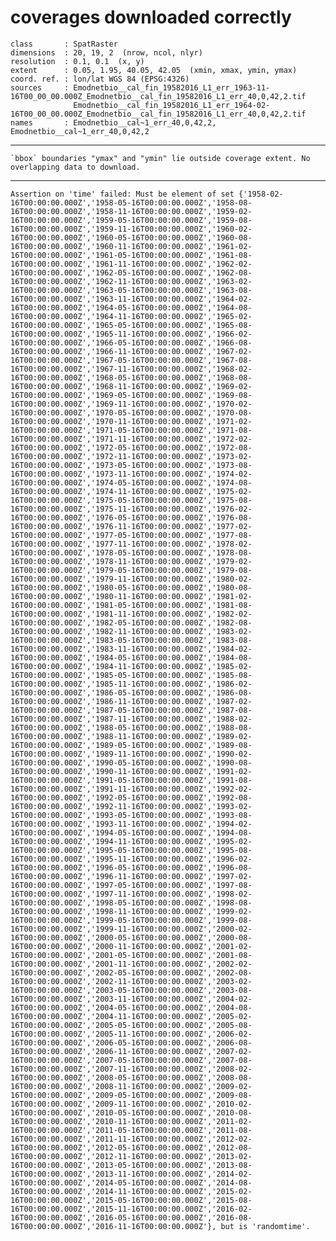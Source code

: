 # coverages downloaded correctly

    class       : SpatRaster 
    dimensions  : 20, 19, 2  (nrow, ncol, nlyr)
    resolution  : 0.1, 0.1  (x, y)
    extent      : 0.05, 1.95, 40.05, 42.05  (xmin, xmax, ymin, ymax)
    coord. ref. : lon/lat WGS 84 (EPSG:4326) 
    sources     : Emodnetbio__cal_fin_19582016_L1_err_1963-11-16T00_00_00.000Z_Emodnetbio__cal_fin_19582016_L1_err_40,0,42,2.tif  
                  Emodnetbio__cal_fin_19582016_L1_err_1964-02-16T00_00_00.000Z_Emodnetbio__cal_fin_19582016_L1_err_40,0,42,2.tif  
    names       : Emodnetbio__cal~1_err_40,0,42,2, Emodnetbio__cal~1_err_40,0,42,2 

---

    `bbox` boundaries "ymax" and "ymin" lie outside coverage extent. No overlapping data to download.

---

    Assertion on 'time' failed: Must be element of set {'1958-02-16T00:00:00.000Z','1958-05-16T00:00:00.000Z','1958-08-16T00:00:00.000Z','1958-11-16T00:00:00.000Z','1959-02-16T00:00:00.000Z','1959-05-16T00:00:00.000Z','1959-08-16T00:00:00.000Z','1959-11-16T00:00:00.000Z','1960-02-16T00:00:00.000Z','1960-05-16T00:00:00.000Z','1960-08-16T00:00:00.000Z','1960-11-16T00:00:00.000Z','1961-02-16T00:00:00.000Z','1961-05-16T00:00:00.000Z','1961-08-16T00:00:00.000Z','1961-11-16T00:00:00.000Z','1962-02-16T00:00:00.000Z','1962-05-16T00:00:00.000Z','1962-08-16T00:00:00.000Z','1962-11-16T00:00:00.000Z','1963-02-16T00:00:00.000Z','1963-05-16T00:00:00.000Z','1963-08-16T00:00:00.000Z','1963-11-16T00:00:00.000Z','1964-02-16T00:00:00.000Z','1964-05-16T00:00:00.000Z','1964-08-16T00:00:00.000Z','1964-11-16T00:00:00.000Z','1965-02-16T00:00:00.000Z','1965-05-16T00:00:00.000Z','1965-08-16T00:00:00.000Z','1965-11-16T00:00:00.000Z','1966-02-16T00:00:00.000Z','1966-05-16T00:00:00.000Z','1966-08-16T00:00:00.000Z','1966-11-16T00:00:00.000Z','1967-02-16T00:00:00.000Z','1967-05-16T00:00:00.000Z','1967-08-16T00:00:00.000Z','1967-11-16T00:00:00.000Z','1968-02-16T00:00:00.000Z','1968-05-16T00:00:00.000Z','1968-08-16T00:00:00.000Z','1968-11-16T00:00:00.000Z','1969-02-16T00:00:00.000Z','1969-05-16T00:00:00.000Z','1969-08-16T00:00:00.000Z','1969-11-16T00:00:00.000Z','1970-02-16T00:00:00.000Z','1970-05-16T00:00:00.000Z','1970-08-16T00:00:00.000Z','1970-11-16T00:00:00.000Z','1971-02-16T00:00:00.000Z','1971-05-16T00:00:00.000Z','1971-08-16T00:00:00.000Z','1971-11-16T00:00:00.000Z','1972-02-16T00:00:00.000Z','1972-05-16T00:00:00.000Z','1972-08-16T00:00:00.000Z','1972-11-16T00:00:00.000Z','1973-02-16T00:00:00.000Z','1973-05-16T00:00:00.000Z','1973-08-16T00:00:00.000Z','1973-11-16T00:00:00.000Z','1974-02-16T00:00:00.000Z','1974-05-16T00:00:00.000Z','1974-08-16T00:00:00.000Z','1974-11-16T00:00:00.000Z','1975-02-16T00:00:00.000Z','1975-05-16T00:00:00.000Z','1975-08-16T00:00:00.000Z','1975-11-16T00:00:00.000Z','1976-02-16T00:00:00.000Z','1976-05-16T00:00:00.000Z','1976-08-16T00:00:00.000Z','1976-11-16T00:00:00.000Z','1977-02-16T00:00:00.000Z','1977-05-16T00:00:00.000Z','1977-08-16T00:00:00.000Z','1977-11-16T00:00:00.000Z','1978-02-16T00:00:00.000Z','1978-05-16T00:00:00.000Z','1978-08-16T00:00:00.000Z','1978-11-16T00:00:00.000Z','1979-02-16T00:00:00.000Z','1979-05-16T00:00:00.000Z','1979-08-16T00:00:00.000Z','1979-11-16T00:00:00.000Z','1980-02-16T00:00:00.000Z','1980-05-16T00:00:00.000Z','1980-08-16T00:00:00.000Z','1980-11-16T00:00:00.000Z','1981-02-16T00:00:00.000Z','1981-05-16T00:00:00.000Z','1981-08-16T00:00:00.000Z','1981-11-16T00:00:00.000Z','1982-02-16T00:00:00.000Z','1982-05-16T00:00:00.000Z','1982-08-16T00:00:00.000Z','1982-11-16T00:00:00.000Z','1983-02-16T00:00:00.000Z','1983-05-16T00:00:00.000Z','1983-08-16T00:00:00.000Z','1983-11-16T00:00:00.000Z','1984-02-16T00:00:00.000Z','1984-05-16T00:00:00.000Z','1984-08-16T00:00:00.000Z','1984-11-16T00:00:00.000Z','1985-02-16T00:00:00.000Z','1985-05-16T00:00:00.000Z','1985-08-16T00:00:00.000Z','1985-11-16T00:00:00.000Z','1986-02-16T00:00:00.000Z','1986-05-16T00:00:00.000Z','1986-08-16T00:00:00.000Z','1986-11-16T00:00:00.000Z','1987-02-16T00:00:00.000Z','1987-05-16T00:00:00.000Z','1987-08-16T00:00:00.000Z','1987-11-16T00:00:00.000Z','1988-02-16T00:00:00.000Z','1988-05-16T00:00:00.000Z','1988-08-16T00:00:00.000Z','1988-11-16T00:00:00.000Z','1989-02-16T00:00:00.000Z','1989-05-16T00:00:00.000Z','1989-08-16T00:00:00.000Z','1989-11-16T00:00:00.000Z','1990-02-16T00:00:00.000Z','1990-05-16T00:00:00.000Z','1990-08-16T00:00:00.000Z','1990-11-16T00:00:00.000Z','1991-02-16T00:00:00.000Z','1991-05-16T00:00:00.000Z','1991-08-16T00:00:00.000Z','1991-11-16T00:00:00.000Z','1992-02-16T00:00:00.000Z','1992-05-16T00:00:00.000Z','1992-08-16T00:00:00.000Z','1992-11-16T00:00:00.000Z','1993-02-16T00:00:00.000Z','1993-05-16T00:00:00.000Z','1993-08-16T00:00:00.000Z','1993-11-16T00:00:00.000Z','1994-02-16T00:00:00.000Z','1994-05-16T00:00:00.000Z','1994-08-16T00:00:00.000Z','1994-11-16T00:00:00.000Z','1995-02-16T00:00:00.000Z','1995-05-16T00:00:00.000Z','1995-08-16T00:00:00.000Z','1995-11-16T00:00:00.000Z','1996-02-16T00:00:00.000Z','1996-05-16T00:00:00.000Z','1996-08-16T00:00:00.000Z','1996-11-16T00:00:00.000Z','1997-02-16T00:00:00.000Z','1997-05-16T00:00:00.000Z','1997-08-16T00:00:00.000Z','1997-11-16T00:00:00.000Z','1998-02-16T00:00:00.000Z','1998-05-16T00:00:00.000Z','1998-08-16T00:00:00.000Z','1998-11-16T00:00:00.000Z','1999-02-16T00:00:00.000Z','1999-05-16T00:00:00.000Z','1999-08-16T00:00:00.000Z','1999-11-16T00:00:00.000Z','2000-02-16T00:00:00.000Z','2000-05-16T00:00:00.000Z','2000-08-16T00:00:00.000Z','2000-11-16T00:00:00.000Z','2001-02-16T00:00:00.000Z','2001-05-16T00:00:00.000Z','2001-08-16T00:00:00.000Z','2001-11-16T00:00:00.000Z','2002-02-16T00:00:00.000Z','2002-05-16T00:00:00.000Z','2002-08-16T00:00:00.000Z','2002-11-16T00:00:00.000Z','2003-02-16T00:00:00.000Z','2003-05-16T00:00:00.000Z','2003-08-16T00:00:00.000Z','2003-11-16T00:00:00.000Z','2004-02-16T00:00:00.000Z','2004-05-16T00:00:00.000Z','2004-08-16T00:00:00.000Z','2004-11-16T00:00:00.000Z','2005-02-16T00:00:00.000Z','2005-05-16T00:00:00.000Z','2005-08-16T00:00:00.000Z','2005-11-16T00:00:00.000Z','2006-02-16T00:00:00.000Z','2006-05-16T00:00:00.000Z','2006-08-16T00:00:00.000Z','2006-11-16T00:00:00.000Z','2007-02-16T00:00:00.000Z','2007-05-16T00:00:00.000Z','2007-08-16T00:00:00.000Z','2007-11-16T00:00:00.000Z','2008-02-16T00:00:00.000Z','2008-05-16T00:00:00.000Z','2008-08-16T00:00:00.000Z','2008-11-16T00:00:00.000Z','2009-02-16T00:00:00.000Z','2009-05-16T00:00:00.000Z','2009-08-16T00:00:00.000Z','2009-11-16T00:00:00.000Z','2010-02-16T00:00:00.000Z','2010-05-16T00:00:00.000Z','2010-08-16T00:00:00.000Z','2010-11-16T00:00:00.000Z','2011-02-16T00:00:00.000Z','2011-05-16T00:00:00.000Z','2011-08-16T00:00:00.000Z','2011-11-16T00:00:00.000Z','2012-02-16T00:00:00.000Z','2012-05-16T00:00:00.000Z','2012-08-16T00:00:00.000Z','2012-11-16T00:00:00.000Z','2013-02-16T00:00:00.000Z','2013-05-16T00:00:00.000Z','2013-08-16T00:00:00.000Z','2013-11-16T00:00:00.000Z','2014-02-16T00:00:00.000Z','2014-05-16T00:00:00.000Z','2014-08-16T00:00:00.000Z','2014-11-16T00:00:00.000Z','2015-02-16T00:00:00.000Z','2015-05-16T00:00:00.000Z','2015-08-16T00:00:00.000Z','2015-11-16T00:00:00.000Z','2016-02-16T00:00:00.000Z','2016-05-16T00:00:00.000Z','2016-08-16T00:00:00.000Z','2016-11-16T00:00:00.000Z'}, but is 'randomtime'.

